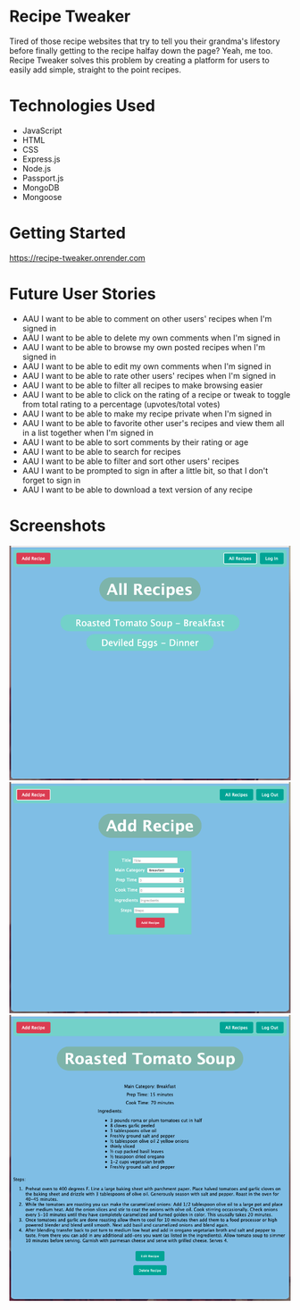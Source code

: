 # Recipe Tweaker

Tired of those recipe websites that try to tell you their grandma's lifestory before finally getting to the recipe halfay down the page? Yeah, me too. Recipe Tweaker solves this problem by creating a platform for users to easily add simple, straight to the point recipes. 

# Technologies Used
- JavaScript
- HTML
- CSS
- Express.js
- Node.js
- Passport.js
- MongoDB
- Mongoose

# Getting Started
https://recipe-tweaker.onrender.com

# Future User Stories
- AAU I want to be able to comment on other users' recipes when I'm signed in
- AAU I want to be able to delete my own comments when I'm signed in
- AAU I want to be able to browse my own posted recipes when I'm signed in
- AAU I want to be able to edit my own comments when I'm signed in
- AAU I want to be able to rate other users' recipes when I'm signed in
- AAU I want to be able to filter all recipes to make browsing easier
- AAU I want to be able to click on the rating of a recipe or tweak to toggle from total rating to a percentage (upvotes/total votes)
- AAU I want to be able to make my recipe private when I'm signed in
- AAU I want to be able to favorite other user's recipes and view them all in a list together when I'm signed in
- AAU I want to be able to sort comments by their rating or age
- AAU I want to be able to search for recipes
- AAU I want to be able to filter and sort other users' recipes
- AAU I want to be prompted to sign in after a little bit, so that I don't forget to sign in
- AAU I want to be able to download a text version of any recipe

# Screenshots

![](public/images/all-recipes.png)
![](public/images/add-recipe.png)
![](public/images/show-recipe.png)